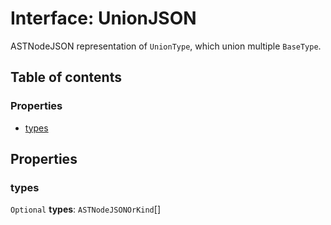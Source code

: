 # Interface: UnionJSON

ASTNodeJSON representation of `UnionType`, which union multiple `BaseType`.

## Table of contents

### Properties

* [types](/en/auto-docs/variable-core/interfaces/UnionJSON.md#types)

## Properties

### types

`Optional` **types**: `ASTNodeJSONOrKind`\[]
